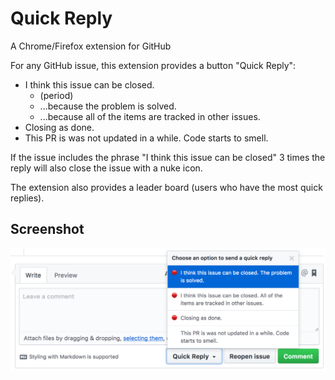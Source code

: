 # Quick Reply

A Chrome/Firefox extension for GitHub

For any GitHub issue, this extension provides a button "Quick Reply":

- I think this issue can be closed.
   - (period)
   - ...because the problem is solved.
   - ...because all of the items are tracked in other issues.
- Closing as done.
- This PR is was not updated in a while. Code starts to smell.

If the issue includes the phrase "I think this issue can be closed" 3 times the reply will also close the issue with a nuke icon.

The extension also provides a leader board (users who have the most quick replies).

## Screenshot

![screenshot](./screenshot.png)
